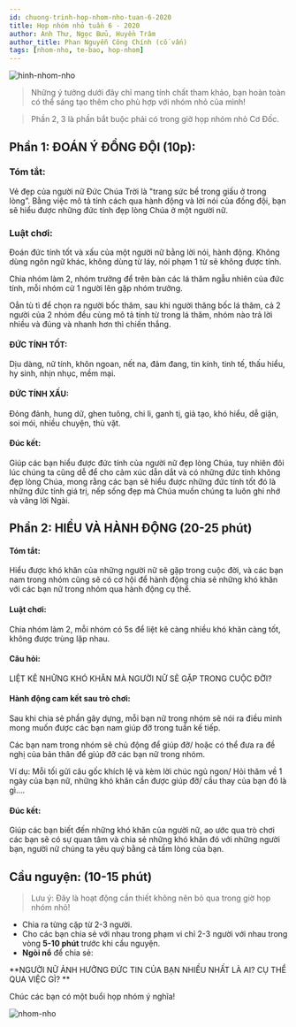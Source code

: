 ```yaml
---
id: chuong-trinh-hop-nhom-nho-tuan-6-2020
title: Họp nhóm nhỏ tuần 6 - 2020
author: Anh Thư, Ngọc Bửu, Huyền Trâm
author_title: Phan Nguyễn Công Chính (cố vấn)
tags: [nhom-nho, te-bao, hop-nhom]
---
```


![hinh-nhom-nho](https://images.unsplash.com/photo-1529156069898-49953e39b3ac?ixlib=rb-1.2.1&ixid=eyJhcHBfaWQiOjEyMDd9&auto=format&fit=crop&w=3289&q=80)

> Những ý tưởng dưới đây chỉ mang tính chất tham khảo, bạn hoàn toàn có thể sáng tạo thêm cho phù hợp với nhóm nhỏ của mình!

> Phần 2, 3 là phần bắt buộc phải có trong giờ họp nhóm nhỏ Cơ Đốc.

## Phần 1: ĐOÁN Ý ĐỒNG ĐỘI (10p):

### Tóm tắt: 

Vẻ đẹp của người nữ Đức Chúa Trời là "trang sức bề trong giấu ở trong lòng”. Bằng việc mô tả tính cách qua hành động và lời nói của đồng đội, bạn sẽ hiểu được những đức tính đẹp lòng Chúa ở một người nữ. 

### Luật chơi:  

Đoán đức tính tốt và xấu của một người nữ bằng lời nói, hành động. Không dùng ngôn ngữ khác, không dùng từ láy, nói phạm 1 từ sẽ không được tính. 

Chia nhóm làm 2, nhóm trưởng để trên bàn các lá thăm ngẫu nhiên của đức tính, mỗi nhóm cử 1 người lên gặp nhóm trưởng. 

Oẳn tù tì để chọn ra người bốc thăm, sau khi người thăng bốc lá thăm, cả 2 người của 2 nhóm đều cùng mô tả tính từ trong lá thăm, nhóm nào trả lời nhiều và đúng và nhanh hơn thì chiến thắng. 

#### ĐỨC TÍNH TỐT:  

Dịu dàng, nữ tính, khôn ngoan, nết na, đảm đang, tin kính, tinh tế, thấu hiểu, hy sinh, nhịn nhục, mềm mại.  

#### ĐỨC TÍNH XẤU:  

Đỏng đảnh, hung dữ, ghen tuông, chi li, ganh tị, giả tạo, khó hiểu, dễ giận, soi mói, nhiều chuyện, thù vặt. 

#### Đúc kết:  

Giúp các bạn hiểu được đức tính của người nữ đẹp lòng Chúa, tuy nhiên đôi lúc chúng ta cũng dễ để cho cảm xúc dẫn dắt và có những đức tính không đẹp lòng Chúa, mong rằng các bạn sẽ hiểu được những đức tính tốt đó là những đức tính giá trị, nếp sống đẹp mà Chúa muốn chúng ta luôn ghi nhớ và vâng lời Ngài. 
  
## Phần 2: HIỂU VÀ HÀNH ĐỘNG (20-25 phút)

#### Tóm tắt:

Hiểu được khó khăn của những người nữ sẽ gặp trong cuộc đời, và các bạn nam trong nhóm cũng sẽ có cơ hội để hành động chia sẻ những khó khăn với các bạn nữ trong nhóm qua hành động cụ thể. 

#### Luật chơi:  

Chia nhóm làm 2, mỗi nhóm có 5s để liệt kê càng nhiều khó khăn càng tốt, không được trùng lặp nhau. 

#### Câu hỏi: 

LIỆT KÊ NHỮNG KHÓ KHĂN MÀ NGƯỜI NỮ SẼ GẶP TRONG CUỘC ĐỜI?  

#### Hành động cam kết sau trò chơi:  

Sau khi chia sẻ phần gây dựng, mỗi bạn nữ trong nhóm sẽ nói ra điều mình mong muốn được các bạn nam giúp đỡ trong tuần kế tiếp. 

Các bạn nam trong nhóm sẽ chủ động để giúp đỡ/ hoặc có thể đưa ra đề nghị của bản thân để giúp đỡ các bạn nữ trong nhóm. 

Ví dụ: Mỗi tối gửi câu gốc khích lệ và kèm lời chúc ngủ ngon/ Hỏi thăm về 1 ngày của bạn nữ, những khó khăn cần được giúp đỡ/ cầu thay của bạn đó là gì…. 

#### Đúc kết: 

Giúp các bạn biết đến những khó khăn của người nữ, ao ước qua trò chơi các bạn sẽ có sự quan tâm và chia sẻ những khó khăn đó với những người bạn, người nữ chúng ta yêu quý bằng cả tấm lòng của bạn. 


## Cầu nguyện: (10-15 phút)

> Lưu ý: Đây là hoạt động cần thiết không nên bỏ qua trong giờ họp nhóm nhỏ!

- Chia ra từng cặp từ 2-3 người.
- Cho các bạn chia sẻ với nhau trong phạm vi chỉ 2-3 người với nhau trong vòng **5-10 phút** trước khi cầu nguyện.
- **Ngòi nổ** để chia sẻ:

**NGƯỜI NỮ ẢNH HƯỞNG ĐỨC TIN CỦA BẠN NHIỀU NHẤT LÀ AI? CỤ THỂ QUA VIỆC GÌ? **


Chúc các bạn có một buổi họp nhóm ý nghĩa!

![nhom-nho](https://i.imgur.com/lpnU3vQ.jpg)